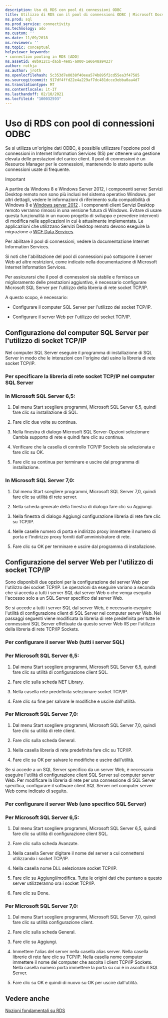 ```yaml
---
description: Uso di RDS con pool di connessioni ODBC
title: Utilizzo di RDS con il pool di connessioni ODBC | Microsoft Docs
ms.prod: sql
ms.prod_service: connectivity
ms.technology: ado
ms.custom: ''
ms.date: 11/09/2018
ms.reviewer: ''
ms.topic: conceptual
helpviewer_keywords:
- connection pooling in RDS [ADO]
ms.assetid: e8b912c1-da5b-4e85-a000-1e6648a94237
author: rothja
ms.author: jroth
ms.openlocfilehash: 5c353d7e0038f40eea574b895f2cd55ea3f47585
ms.sourcegitcommit: 917df4ffd22e4a229af7dc481dcce3ebba0aa4d7
ms.translationtype: MT
ms.contentlocale: it-IT
ms.lasthandoff: 02/10/2021
ms.locfileid: "100032593"
---
```

# <a name="using-rds-with-odbc-connection-pooling"></a>Uso di RDS con pool di connessioni ODBC
Se si utilizza un'origine dati ODBC, è possibile utilizzare l'opzione pool di connessioni in Internet Information Services (IIS) per ottenere una gestione elevata delle prestazioni del carico client. Il pool di connessioni è un Resource Manager per le connessioni, mantenendo lo stato aperto sulle connessioni usate di frequente.  
  
> [!IMPORTANT]
>  A partire da Windows 8 e Windows Server 2012, i componenti server Servizi Desktop remoto non sono più inclusi nel sistema operativo Windows. per altri dettagli, vedere le informazioni di riferimento sulla compatibilità di Windows 8 e [Windows server 2012](https://www.microsoft.com/download/details.aspx?id=27416) . I componenti client Servizi Desktop remoto verranno rimossi in una versione futura di Windows. Evitare di usare questa funzionalità in un nuovo progetto di sviluppo e prevedere interventi di modifica nelle applicazioni in cui è attualmente implementata. Le applicazioni che utilizzano Servizi Desktop remoto devono eseguire la migrazione a [WCF Data Services](/dotnet/framework/wcf/).  
  
 Per abilitare il pool di connessioni, vedere la documentazione Internet Information Services.  
  
 Si noti che l'abilitazione del pool di connessioni può sottoporre il server Web ad altre restrizioni, come indicato nella documentazione di Microsoft Internet Information Services.  
  
 Per assicurarsi che il pool di connessioni sia stabile e fornisca un miglioramento delle prestazioni aggiuntivo, è necessario configurare Microsoft SQL Server per l'utilizzo della libreria di rete socket TCP/IP.  
  
 A questo scopo, è necessario:  
  
-   Configurare il computer SQL Server per l'utilizzo dei socket TCP/IP.  
  
-   Configurare il server Web per l'utilizzo dei socket TCP/IP.  
  
## <a name="configuring-the-sql-server-computer-to-use-tcpip-sockets"></a>Configurazione del computer SQL Server per l'utilizzo di socket TCP/IP  
 Nel computer SQL Server eseguire il programma di installazione di SQL Server in modo che le interazioni con l'origine dati usino la libreria di rete socket TCP/IP.  
  
### <a name="to-specify-the-tcpip-socket-network-library-on-the-sql-server-computer"></a>Per specificare la libreria di rete socket TCP/IP nel computer SQL Server  
  
### <a name="in-microsoft-sql-server-65"></a>In Microsoft SQL Server 6,5:  
  
1.  Dal menu Start scegliere programmi, Microsoft SQL Server 6,5, quindi fare clic su installazione di SQL.  
  
2.  Fare clic due volte su continua.  
  
3.  Nella finestra di dialogo Microsoft SQL Server-Opzioni selezionare Cambia supporto di rete e quindi fare clic su continua.  
  
4.  Verificare che la casella di controllo TCP/IP Sockets sia selezionata e fare clic su OK.  
  
5.  Fare clic su continua per terminare e uscire dal programma di installazione.  
  
### <a name="in-microsoft-sql-server-70"></a>In Microsoft SQL Server 7,0:  
  
1.  Dal menu Start scegliere programmi, Microsoft SQL Server 7,0, quindi fare clic su utilità di rete server.  
  
2.  Nella scheda generale della finestra di dialogo fare clic su Aggiungi.  
  
3.  Nella finestra di dialogo Aggiungi configurazione libreria di rete fare clic su TCP/IP.  
  
4.  Nelle caselle numero di porta e indirizzo proxy immettere il numero di porta e l'indirizzo proxy forniti dall'amministratore di rete.  
  
5.  Fare clic su OK per terminare e uscire dal programma di installazione.  
  
## <a name="configuring-the-web-server-to-use-tcpip-sockets"></a>Configurazione del server Web per l'utilizzo di socket TCP/IP  
 Sono disponibili due opzioni per la configurazione del server Web per l'utilizzo dei socket TCP/IP. Le operazioni da eseguire variano a seconda che si acceda a tutti i server SQL dal server Web o che venga eseguito l'accesso solo a un SQL Server specifico dal server Web.  
  
 Se si accede a tutti i server SQL dal server Web, è necessario eseguire l'utilità di configurazione client di SQL Server nel computer server Web. Nei passaggi seguenti viene modificata la libreria di rete predefinita per tutte le connessioni SQL Server effettuate da questo server Web IIS per l'utilizzo della libreria di rete TCP/IP Sockets.  
  
### <a name="to-configure-the-web-server-all-sql-servers"></a>Per configurare il server Web (tutti i server SQL)  
  
### <a name="for-microsoft-sql-server-65"></a>Per Microsoft SQL Server 6,5:  
  
1.  Dal menu Start scegliere programmi, Microsoft SQL Server 6,5, quindi fare clic su utilità di configurazione client SQL.  
  
2.  Fare clic sulla scheda NET Library.  
  
3.  Nella casella rete predefinita selezionare socket TCP/IP.  
  
4.  Fare clic su fine per salvare le modifiche e uscire dall'utilità.  
  
### <a name="for-microsoft-sql-server-70"></a>Per Microsoft SQL Server 7,0:  
  
1.  Dal menu Start scegliere programmi, Microsoft SQL Server 7,0, quindi fare clic su utilità di rete client.  
  
2.  Fare clic sulla scheda General.  
  
3.  Nella casella libreria di rete predefinita fare clic su TCP/IP.  
  
4.  Fare clic su OK per salvare le modifiche e uscire dall'utilità.  
  
 Se si accede a un SQL Server specifico da un server Web, è necessario eseguire l'utilità di configurazione client SQL Server sul computer server Web. Per modificare la libreria di rete per una connessione di SQL Server specifica, configurare il software client SQL Server nel computer server Web come indicato di seguito.  
  
### <a name="to-configure-the-web-server-a-specific-sql-server"></a>Per configurare il server Web (uno specifico SQL Server)  
  
### <a name="for-microsoft-sql-server-65"></a>Per Microsoft SQL Server 6,5:  
  
1.  Dal menu Start scegliere programmi, Microsoft SQL Server 6,5, quindi fare clic su utilità di configurazione client SQL.  
  
2.  Fare clic sulla scheda Avanzate.  
  
3.  Nella casella Server digitare il nome del server a cui connettersi utilizzando i socket TCP/IP.  
  
4.  Nella casella nome DLL selezionare socket TCP/IP.  
  
5.  Fare clic su Aggiungi/modifica. Tutte le origini dati che puntano a questo server utilizzeranno ora i socket TCP/IP.  
  
6.  Fare clic su Done.  
  
### <a name="for-microsoft-sql-server-70"></a>Per Microsoft SQL Server 7,0:  
  
1.  Dal menu Start scegliere programmi, Microsoft SQL Server 7,0, quindi fare clic su utilità configurazione client.  
  
2.  Fare clic sulla scheda General.  
  
3.  Fare clic su Aggiungi.  
  
4.  Immettere l'alias del server nella casella alias server. Nella casella librerie di rete fare clic su TCP/IP. Nella casella nome computer immettere il nome del computer che ascolta i client TCP/IP Sockets. Nella casella numero porta immettere la porta su cui è in ascolto il SQL Server.  
  
5.  Fare clic su OK e quindi di nuovo su OK per uscire dall'utilità.  
  
## <a name="see-also"></a>Vedere anche  
 [Nozioni fondamentali su RDS](./rds-fundamentals.md)